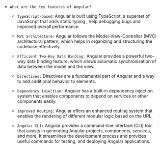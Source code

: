 
- `What are the key features of Angular?`

    -  `TypeScript-based`: Angular is built using TypeScript, a superset of JavaScript that adds static typing , help debugging bugs and improved overall performance.

    - `MVC architecture:` Angular follows the Model-View-Controller (MVC) architectural pattern, which helps in organizing and structuring the codebase effectively.

    - `Efficient Two-Way Data Binding:` Angular provides a powerful two-way data binding feature, which allows automatic synchronization of data between the model and the view.

    -  `Directives:` Directives are a fundamental part of Angular and a way to add additional behavior to elements.

    -  `Dependency Injection:` Angular has a built-in dependency injection system that enables components to depend on services or other components easily. 

    - `Improved Routing:` Angular offers an enhanced routing system that enables the rendering of different modular logic based on the URL.

    - `Angular CLI:` Angular provides a command-line interface (CLI) tool that assists in generating Angular projects, components, services, and more. It streamlines the development process and provides useful commands for testing, and deploying Angular applications.